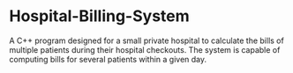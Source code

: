 # Hospital-Billing-System
A C++ program designed for a small private hospital to calculate the bills of multiple patients during their hospital checkouts. The system is capable of computing bills for several patients within a given day.
